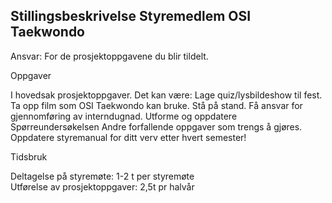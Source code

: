 ## Stillingsbeskrivelse Styremedlem OSI Taekwondo

Ansvar: For de prosjektoppgavene du blir tildelt.

Oppgaver

I hovedsak prosjektoppgaver. Det kan være:
Lage quiz/lysbildeshow til fest.
Ta opp film som OSI Taekwondo kan bruke.
Stå på stand.
Få ansvar for gjennomføring av interndugnad.
Utforme og oppdatere Spørreundersøkelsen
Andre forfallende oppgaver som trengs å gjøres.
Oppdatere styremanual for ditt verv etter hvert semester!

Tidsbruk

Deltagelse på styremøte: 1-2 t per styremøte  
Utførelse av prosjektoppgaver: 2,5t pr halvår

  